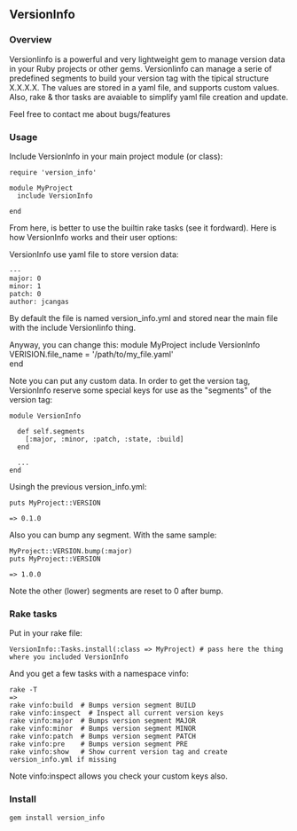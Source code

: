 ## VersionInfo

### Overview

  VersionIinfo is a powerful and very lightweight gem to manage version data in your Ruby projects or other gems.
  VersionIinfo can manage a serie of predefined segments to build your version tag with the tipical structure X.X.X.X.
  The values are stored in a yaml file, and supports custom values. Also, rake & thor tasks are   avaiable to simplify yaml file creation and update.

  Feel free to contact me about bugs/features

### Usage


Include VersionInfo in your main project module (or class):

    require 'version_info'

    module MyProject
      include VersionInfo

    end

From here, is better to use the builtin rake tasks (see it fordward). Here is how VersionInfo works and their user options:

VersionInfo use yaml file to store version data:

    --- 
    major: 0
    minor: 1
    patch: 0
    author: jcangas

By default the file is named version_info.yml and stored near the main file with the include VersionIinfo thing.

Anyway, you can change this:
    module MyProject
      include VersionInfo
      VERISION.file_name = '/path/to/my_file.yaml'      
    end

Note you can put any custom data. In order to get the version tag, VersionInfo reserve some special keys
for use as the "segments" of the version tag:

    module VersionInfo

      def self.segments
        [:major, :minor, :patch, :state, :build]
      end

      ...
    end

Usingh the previous version_info.yml:

    puts MyProject::VERSION

    => 0.1.0

Also you can bump any segment. With the same sample:

    MyProject::VERSION.bump(:major)
    puts MyProject::VERSION

    => 1.0.0

Note the other (lower) segments are reset to 0 after bump.


### Rake tasks

Put in your rake file:

    VersionInfo::Tasks.install(:class => MyProject) # pass here the thing where you included VersionInfo

And you get a few tasks with a namespace vinfo:

    rake -T
    =>
    rake vinfo:build  # Bumps version segment BUILD
    rake vinfo:inspect  # Inspect all current version keys
    rake vinfo:major  # Bumps version segment MAJOR
    rake vinfo:minor  # Bumps version segment MINOR
    rake vinfo:patch  # Bumps version segment PATCH
    rake vinfo:pre    # Bumps version segment PRE
    rake vinfo:show   # Show current version tag and create version_info.yml if missing

Note vinfo:inspect allows you check your custom keys also.

### Install

    gem install version_info


